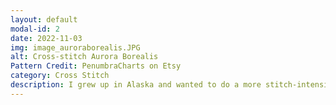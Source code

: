 ```yaml
---
layout: default
modal-id: 2
date: 2022-11-03
img: image_auroraborealis.JPG
alt: Cross-stitch Aurora Borealis
Pattern Credit: PenumbraCharts on Etsy
category: Cross Stitch
description: I grew up in Alaska and wanted to do a more stitch-intensive project. This was fun and tedious at the same time.
---
```

